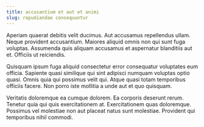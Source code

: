 ```yaml
---
title: accusantium et aut et animi
slug: repudiandae consequuntur
---
```


Aperiam quaerat debitis velit ducimus. Aut accusamus repellendus ullam. Neque provident accusantium. Maiores aliquid omnis non qui sunt fuga voluptas. Assumenda quis aliquam accusamus et aspernatur blanditiis aut et. Officiis ut reiciendis.

Quisquam ipsum fuga aliquid consectetur error consequatur voluptates eum officia. Sapiente quasi similique qui sint adipisci numquam voluptas optio quasi. Omnis quia qui possimus velit qui. Atque quasi totam temporibus officiis facere. Non porro iste mollitia a unde aut et quo quisquam.

Veritatis doloremque ea cumque dolorem. Ea corporis deserunt rerum. Tenetur quia qui quis exercitationem at. Exercitationem quas doloremque. Possimus vel molestiae non aut placeat natus sunt molestiae. Provident qui temporibus nihil commodi.
